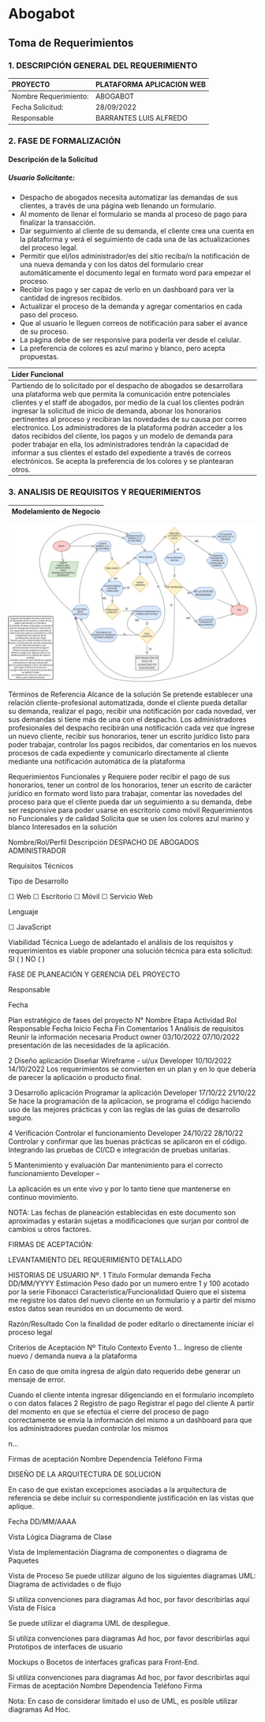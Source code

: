 # Abogabot

## Toma de Requerimientos

### 1.  DESCRIPCIÓN GENERAL DEL REQUERIMIENTO

| PROYECTO | PLATAFORMA APLICACION WEB|
|:-----|:-----------|
|Nombre Requerimiento:|ABOGABOT
|   Fecha Solicitud: | 28/09/2022|
|    Responsable| BARRANTES LUIS ALFREDO
   
   
  ### 2.  FASE DE FORMALIZACIÓN

#### Descripción de la Solicitud 

##### Usuario Solicitante:

- Despacho de abogados necesita automatizar las demandas de sus clientes, a través de una página web llenando un formulario.   
- Al momento de llenar el formulario se manda al proceso de pago para finalizar la transacción. 
- Dar seguimiento al cliente de su demanda, el cliente crea una cuenta en la plataforma y verá el seguimiento de cada una de las actualizaciones del proceso legal. 
- Permitir que el/los administrador/es del sitio reciba/n la notificación de una nueva demanda y con los datos del formulario crear automáticamente el documento legal en formato word para empezar el proceso. 
- Recibir los pago y ser capaz de verlo en un dashboard para ver la cantidad de ingresos recibidos. 
- Actualizar el proceso de la demanda y agregar comentarios en cada paso del proceso. 
- Que al usuario le lleguen correos de notificación para saber el avance de su proceso. 
- La página debe de ser responsive para poderla ver desde el celular. 
- La preferencia de colores es azul marino y blanco, pero acepta propuestas. 

|Líder Funcional |
|:---|
|Partiendo de lo solicitado por el despacho de abogados se desarrollara una plataforma web que permita la comunicación entre potenciales clientes y el staff de abogados, por medio de la cual los clientes podrán ingresar la solicitud de inicio de demanda, abonar los honorarios pertinentes al proceso y recibiran las novedades de su causa por correo electronico. Los administradores de la plataforma podrán acceder a los datos recibidos del cliente, los pagos y un modelo de demanda para poder trabajar en ella, los administradores tendrán la capacidad de informar a sus clientes el estado del expediente a través de correos electrónicos. Se acepta la preferencia de los colores y se plantearan otros.|




### 3.  ANALISIS DE REQUISITOS Y REQUERIMIENTOS 


|Modelamiento de Negocio|
|---|
![Diagrama de Flujo](ABOGABOT%20diagrama%20de%20flujo.jpg "Diagrama de Flujo")



Términos de Referencia
Alcance de la solución 
Se pretende establecer una relación cliente-profesional automatizada, donde el cliente pueda detallar su demanda, realizar el pago, recibir una notificación por cada novedad, ver sus demandas si tiene más de una con el despacho. Los administradores profesionales del despacho recibirán una notificación cada vez que ingrese un nuevo cliente, recibir sus honorarios, tener un escrito jurídico listo para poder trabajar, controlar los pagos recibidos, dar comentarios en los nuevos procesos de cada expediente y comunicarlo directamente al cliente mediante una notificación automática de la plataforma


Requerimientos Funcionales y 
Requiere poder recibir el pago de sus honorarios, tener un control de los honorarios, tener un escrito de carácter jurídico en formato word listo para trabajar, comentar las novedades del proceso para que el cliente pueda dar un seguimiento a su demanda, debe ser responsive para poder usarse en escritorio como móvil 
Requerimientos no Funcionales y de calidad 
Solicita que se usen los colores azul marino y blanco
Interesados en la solución

Nombre/Rol/Perfil
Descripción
DESPACHO DE ABOGADOS
ADMINISTRADOR



Requisitos Técnicos


Tipo de Desarrollo

☐ Web          ☐ Escritorio     ☐ Móvil     ☐ Servicio Web





Lenguaje


☐ JavaScript


Viabilidad Técnica
Luego de adelantado el análisis de los requisitos y requerimientos es viable proponer una solución técnica para esta solicitud: SI ( ) NO ( )












FASE DE PLANEACIÓN Y GERENCIA DEL PROYECTO

Responsable 


Fecha


Plan estratégico de fases del proyecto
N°
Nombre Etapa
Actividad 
Rol Responsable
Fecha Inicio
Fecha Fin
Comentarios
1
Análisis de requisitos
Reunir la información necesaria
Product owner
03/10/2022
07/10/2022
presentación de las necesidades de la aplicación.


2
Diseño aplicación
Diseñar Wireframe - ui/ux
Developer
10/10/2022
14/10/2022
Los requerimientos se convierten en un plan y en lo que debería de parecer la aplicación o producto final.


3
Desarrollo aplicación 
Programar la aplicación
Developer
17/10/22
21/10/22
Se hace la programación de la aplicacion, se programa el código haciendo uso de las mejores prácticas y con las reglas de las guías de desarrollo seguro.


4
Verificación
Controlar el funcionamiento
Developer
24/10/22
28/10/22
Controlar y confirmar que las buenas prácticas se aplicaron en el código. Integrando las pruebas de CI/CD e integración de pruebas unitarias.


5
Mantenimiento y evaluación
Dar mantenimiento para el correcto funcionamiento
Developer
–


La aplicación es un ente vivo y por lo tanto tiene que mantenerse en continuo movimiento. 




NOTA: Las fechas de planeación establecidas en este documento son aproximadas y estarán sujetas a modificaciones que surjan por control de cambios u otros factores. 

FIRMAS DE ACEPTACIÓN:










LEVANTAMIENTO DEL REQUERIMIENTO DETALLADO


HISTORIAS DE USUARIO
Nº.
1
Titulo
Formular demanda
Fecha
DD/MM/YYYY
Estimación
Peso dado por un numero entre 1 y 100 acotado por la serie Fibonacci
Característica/Funcionalidad
Quiero que el sistema me registre los datos del nuevo cliente en un formulario y a partir del mismo estos datos sean reunidos en un documento de word.


Razón/Resultado
Con la finalidad de poder editarlo o directamente iniciar el proceso legal


Criterios de Aceptación
Nº
Titulo
Contexto
Evento
1...
Ingreso de cliente nuevo / demanda nueva a la plataforma

En caso de que omita ingresa de algún dato requerido debe generar un mensaje de error.

Cuando el cliente intenta ingresar diligenciando en el formulario incompleto o con datos falaces
2
Registro de pago
Registrar el pago del cliente 
A partir del momento en que se efectúa el cierre del proceso de pago correctamente se envía la información del mismo a un dashboard para que los administradores puedan controlar los mismos


n…






Firmas de aceptación
Nombre
Dependencia
Teléfono
Firma




















































DISEÑO DE LA ARQUITECTURA DE SOLUCION 

En caso de que existan excepciones asociadas a la arquitectura de referencia se debe incluir su correspondiente justificación en las vistas que aplique.

Fecha
DD/MM/AAAA


Vista Lógica
Diagrama de Clase

 



Vista de Implementación
Diagrama de componentes o diagrama de Paquetes



Vista de Proceso
Se puede utilizar alguno de los siguientes diagramas UML: Diagrama de actividades o de flujo 




Si utiliza convenciones para diagramas Ad hoc, por favor describirlas aquí
Vista de Física

Se puede utilizar el diagrama UML de despliegue.



Si utiliza convenciones para diagramas Ad hoc, por favor describirlas aquí
Prototipos de interfaces de usuario

Mockups o Bocetos de interfaces graficas para Front-End.



Si utiliza convenciones para diagramas Ad hoc, por favor describirlas aquí
Firmas de aceptación
Nombre
Dependencia
Teléfono
Firma


































Nota: En caso de considerar limitado el uso de UML, es posible utilizar diagramas Ad Hoc.



